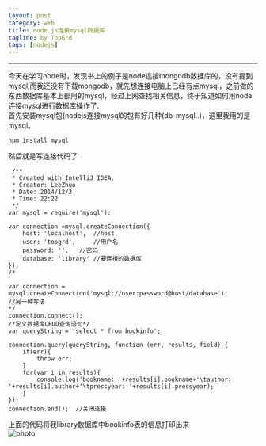 ```yaml
---
layout: post
category: web
title: node.js连接mysql数据库
tagline: by TopGrd
tags: [nodejs]
---  
```


---  

<!--more-->  

  今天在学习node时，发现书上的例子是node连接mongodb数据库的，没有提到mysql,而我还没有下载mongodb，就先想连接电脑上已经有点mysql，之前做的东西数据库基本上都用的mysql，经过上网查找相关信息，终于知道如何用node连接mysql进行数据库操作了.  
  首先安装mysql包(nodejs连接mysql的包有好几种(db-mysql..)，这里我用的是mysql。
  
	npm install mysql
    
  然后就是写连接代码了  
     
     /**
     * Created with IntelliJ IDEA.
     * Creator: LeeZhuo
     * Date: 2014/12/3
     * Time: 22:22
     */
    var mysql = require('mysql');
    
    var connection =mysql.createConnection({
        host: 'localhost',  //host
        user: 'topgrd',		//用户名
        password: '',	//密码
        database: 'library'	//要连接的数据库
    });
    /*
    
    var connection = mysql.createConnection('mysql://user:password@host/database');             //另一种写法
    */
    connection.connect();
    /*定义数据库CRUD查询语句*/
    var queryString = 'select * from bookinfo';
    
    connection.query(queryString, function (err, results, field) {
        if(err){
            throw err;
        }
        for(var i in results){
            console.log('bookname: '+results[i].bookname+'\tauthor: '+results[i].author+'\tpressyear: '+results[i].pressyear);
        }
    });
    connection.end();  //关闭连接
    
 上面的代码将我library数据库中bookinfo表的信息打印出来  
 ![photo](/assets/img/mysql.jpg)  
